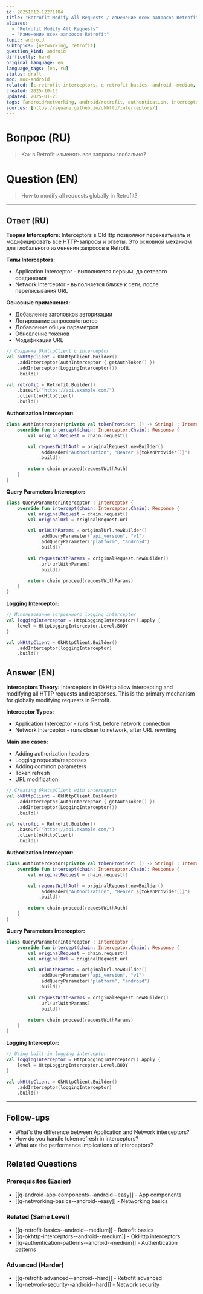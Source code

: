 ```yaml
---
id: 20251012-12271184
title: "Retrofit Modify All Requests / Изменение всех запросов Retrofit"
aliases:
  - "Retrofit Modify All Requests"
  - "Изменение всех запросов Retrofit"
topic: android
subtopics: [networking, retrofit]
question_kind: android
difficulty: hard
original_language: en
language_tags: [en, ru]
status: draft
moc: moc-android
related: [c-retrofit-interceptors, q-retrofit-basics--android--medium, q-okhttp-interceptors--android--medium]
created: 2025-10-13
updated: 2025-01-25
tags: [android/networking, android/retrofit, authentication, interceptor, logging, networking, okhttp, retrofit, difficulty/hard]
sources: [https://square.github.io/okhttp/interceptors/]
---
```


# Вопрос (RU)
> Как в Retrofit изменять все запросы глобально?

# Question (EN)
> How to modify all requests globally in Retrofit?

---

## Ответ (RU)

**Теория Interceptors:**
Interceptors в OkHttp позволяют перехватывать и модифицировать все HTTP-запросы и ответы. Это основной механизм для глобального изменения запросов в Retrofit.

**Типы Interceptors:**
- Application Interceptor - выполняется первым, до сетевого соединения
- Network Interceptor - выполняется ближе к сети, после переписывания URL

**Основные применения:**
- Добавление заголовков авторизации
- Логирование запросов/ответов
- Добавление общих параметров
- Обновление токенов
- Модификация URL

```kotlin
// Создание OkHttpClient с interceptor
val okHttpClient = OkHttpClient.Builder()
    .addInterceptor(AuthInterceptor { getAuthToken() })
    .addInterceptor(LoggingInterceptor())
    .build()

val retrofit = Retrofit.Builder()
    .baseUrl("https://api.example.com/")
    .client(okHttpClient)
    .build()
```

**Authorization Interceptor:**
```kotlin
class AuthInterceptor(private val tokenProvider: () -> String) : Interceptor {
    override fun intercept(chain: Interceptor.Chain): Response {
        val originalRequest = chain.request()

        val requestWithAuth = originalRequest.newBuilder()
            .addHeader("Authorization", "Bearer ${tokenProvider()}")
            .build()

        return chain.proceed(requestWithAuth)
    }
}
```

**Query Parameters Interceptor:**
```kotlin
class QueryParameterInterceptor : Interceptor {
    override fun intercept(chain: Interceptor.Chain): Response {
        val originalRequest = chain.request()
        val originalUrl = originalRequest.url

        val urlWithParams = originalUrl.newBuilder()
            .addQueryParameter("api_version", "v1")
            .addQueryParameter("platform", "android")
            .build()

        val requestWithParams = originalRequest.newBuilder()
            .url(urlWithParams)
            .build()

        return chain.proceed(requestWithParams)
    }
}
```

**Logging Interceptor:**
```kotlin
// Использование встроенного logging interceptor
val loggingInterceptor = HttpLoggingInterceptor().apply {
    level = HttpLoggingInterceptor.Level.BODY
}

val okHttpClient = OkHttpClient.Builder()
    .addInterceptor(loggingInterceptor)
    .build()
```

## Answer (EN)

**Interceptors Theory:**
Interceptors in OkHttp allow intercepting and modifying all HTTP requests and responses. This is the primary mechanism for globally modifying requests in Retrofit.

**Interceptor Types:**
- Application Interceptor - runs first, before network connection
- Network Interceptor - runs closer to network, after URL rewriting

**Main use cases:**
- Adding authorization headers
- Logging requests/responses
- Adding common parameters
- Token refresh
- URL modification

```kotlin
// Creating OkHttpClient with interceptor
val okHttpClient = OkHttpClient.Builder()
    .addInterceptor(AuthInterceptor { getAuthToken() })
    .addInterceptor(LoggingInterceptor())
    .build()

val retrofit = Retrofit.Builder()
    .baseUrl("https://api.example.com/")
    .client(okHttpClient)
    .build()
```

**Authorization Interceptor:**
```kotlin
class AuthInterceptor(private val tokenProvider: () -> String) : Interceptor {
    override fun intercept(chain: Interceptor.Chain): Response {
        val originalRequest = chain.request()

        val requestWithAuth = originalRequest.newBuilder()
            .addHeader("Authorization", "Bearer ${tokenProvider()}")
            .build()

        return chain.proceed(requestWithAuth)
    }
}
```

**Query Parameters Interceptor:**
```kotlin
class QueryParameterInterceptor : Interceptor {
    override fun intercept(chain: Interceptor.Chain): Response {
        val originalRequest = chain.request()
        val originalUrl = originalRequest.url

        val urlWithParams = originalUrl.newBuilder()
            .addQueryParameter("api_version", "v1")
            .addQueryParameter("platform", "android")
            .build()

        val requestWithParams = originalRequest.newBuilder()
            .url(urlWithParams)
            .build()

        return chain.proceed(requestWithParams)
    }
}
```

**Logging Interceptor:**
```kotlin
// Using built-in logging interceptor
val loggingInterceptor = HttpLoggingInterceptor().apply {
    level = HttpLoggingInterceptor.Level.BODY
}

val okHttpClient = OkHttpClient.Builder()
    .addInterceptor(loggingInterceptor)
    .build()
```

---

## Follow-ups

- What's the difference between Application and Network interceptors?
- How do you handle token refresh in interceptors?
- What are the performance implications of interceptors?

## Related Questions

### Prerequisites (Easier)
- [[q-android-app-components--android--easy]] - App components
- [[q-networking-basics--android--easy]] - Networking basics

### Related (Same Level)
- [[q-retrofit-basics--android--medium]] - Retrofit basics
- [[q-okhttp-interceptors--android--medium]] - OkHttp interceptors
- [[q-authentication-patterns--android--medium]] - Authentication patterns

### Advanced (Harder)
- [[q-retrofit-advanced--android--hard]] - Retrofit advanced
- [[q-network-security--android--hard]] - Network security
